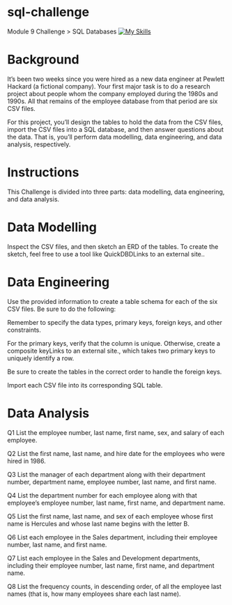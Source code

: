 # sql-challenge 
Module 9 Challenge > SQL Databases
[![My Skills](https://skillicons.dev/icons?i=postgres)](https://skillicons.dev)

# Background
It’s been two weeks since you were hired as a new data engineer at Pewlett Hackard (a fictional company). Your first major task is to do a research project about people whom the company employed during the 1980s and 1990s. All that remains of the employee database from that period are six CSV files.

For this project, you’ll design the tables to hold the data from the CSV files, import the CSV files into a SQL database, and then answer questions about the data. That is, you’ll perform data modelling, data engineering, and data analysis, respectively.

# Instructions
This Challenge is divided into three parts: data modelling, data engineering, and data analysis.

# Data Modelling
Inspect the CSV files, and then sketch an ERD of the tables. To create the sketch, feel free to use a tool like QuickDBDLinks to an external site..

# Data Engineering
Use the provided information to create a table schema for each of the six CSV files. Be sure to do the following:

Remember to specify the data types, primary keys, foreign keys, and other constraints.

For the primary keys, verify that the column is unique. Otherwise, create a composite keyLinks to an external site., which takes two primary keys to uniquely identify a row.

Be sure to create the tables in the correct order to handle the foreign keys.

Import each CSV file into its corresponding SQL table.

# Data Analysis
Q1 List the employee number, last name, first name, sex, and salary of each employee.

Q2 List the first name, last name, and hire date for the employees who were hired in 1986.

Q3 List the manager of each department along with their department number, department name, employee number, last name, and first name.

Q4 List the department number for each employee along with that employee’s employee number, last name, first name, and department name.

Q5 List the first name, last name, and sex of each employee whose first name is Hercules and whose last name begins with the letter B.

Q6 List each employee in the Sales department, including their employee number, last name, and first name.

Q7 List each employee in the Sales and Development departments, including their employee number, last name, first name, and department name.

Q8 List the frequency counts, in descending order, of all the employee last names (that is, how many employees share each last name).